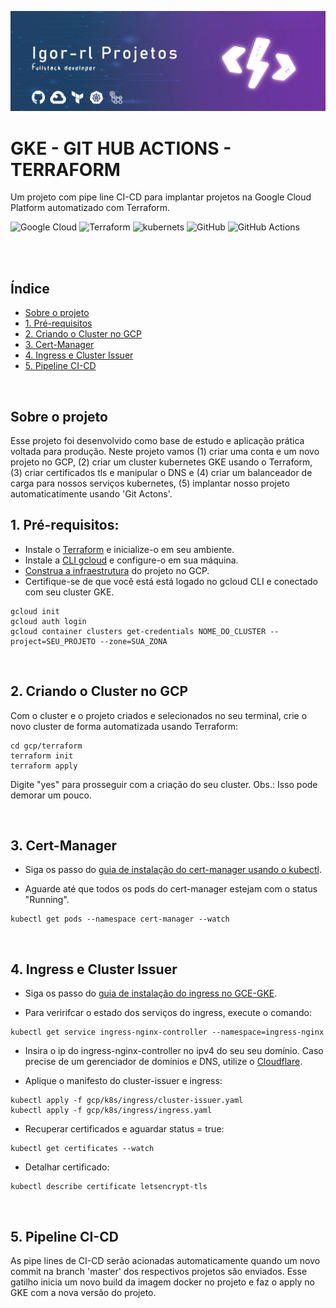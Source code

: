 <!-- badges https://github.com/Ileriayo/markdown-badges -->
<!-- icons https://devicon.dev/ -->

![banner](https://github.com/igor-rl/assets/blob/main/img/github-projetcs-header.jpg)

<div class="center">

  # GKE - GIT HUB ACTIONS - TERRAFORM
  Um projeto com pipe line CI-CD para implantar projetos na Google Cloud Platform automatizado com Terraform.
  
  
  <p>

  ![Google Cloud](https://img.shields.io/badge/GoogleCloud-%234285F4.svg?style=for-the-badge&logo=google-cloud&logoColor=white)
  ![Terraform](https://img.shields.io/badge/terraform-%235835CC.svg?style=for-the-badge&logo=terraform&logoColor=white)
  ![kubernets](https://img.shields.io/badge/kubernetes-326ce5.svg?&style=for-the-badge&logo=kubernetes&logoColor=white)
  ![GitHub](https://img.shields.io/badge/github-%23121011.svg?style=for-the-badge&logo=github&logoColor=white)
  ![GitHub Actions](https://img.shields.io/badge/github%20actions-%232671E5.svg?style=for-the-badge&logo=githubactions&logoColor=white)
  <!-- ![Docker](https://img.shields.io/badge/docker-%230db7ed.svg?style=for-the-badge&logo=docker&logoColor=white)
  [Postgres](https://img.shields.io/badge/postgres-%23316192.svg?style=for-the-badge&logo=postgresql&logoColor=white)
  ![NodeJS](https://img.shields.io/badge/node.js-6DA55F?style=for-the-badge&logo=node.js&logoColor=white)
  ![NestJS](https://img.shields.io/badge/nestjs-%23E0234E.svg?style=for-the-badge&logo=nestjs&logoColor=white)
  ![NextJS](https://img.shields.io/badge/Next-black?style=for-the-badge&logo=next.js&logoColor=white)
  ![JavaScript](https://img.shields.io/badge/javascript-%23323330.svg?style=for-the-badge&logo=javascript&logoColor=%23F7DF1E)
  ![TypeScript](https://img.shields.io/badge/typescript-%23007ACC.svg?style=for-the-badge&logo=typescript&logoColor=white) -->
  </p>
</div>


<br>


<br>


## Índice
- [Sobre o projeto](#sobre-o-projeto)
- [1. Pré-requisitos](#1-pré-requisitos)
- [2. Criando o Cluster no GCP](#2-criando-o-cluster-no-gcp)
- [3. Cert-Manager](#3-cert-manager)
- [4. Ingress e Cluster Issuer](#4-ingress-e-cluster-issuer)
- [5. Pipeline CI-CD](#5-pipeline-ci-cd)


<br>


## Sobre o projeto
Esse projeto foi desenvolvido como base de estudo e aplicação prática voltada para produção. Neste projeto vamos (1) criar uma conta e um novo projeto no GCP, (2) criar um cluster kubernetes GKE usando o Terraform, (3) criar certificados tls e manipular o DNS e (4) criar um balanceador de carga para nossos serviços kubernetes, (5) implantar nosso projeto automaticatimente usando 'Git Actons'.

## 1. Pré-requisitos:

- Instale o [Terraform](https://developer.hashicorp.com/terraform/downloads) e inicialize-o em seu ambiente.
- Instale a [CLI gcloud](https://cloud.google.com/sdk/docs/install?hl=pt-br) e configure-o em sua máquina.
- [Construa a infraestrutura](https://developer.hashicorp.com/terraform/tutorials/gcp-get-started/google-cloud-platform-build) do projeto no GCP.
- Certifique-se de que você está está logado no gcloud CLI e conectado com seu cluster GKE.
```
gcloud init
gcloud auth login
gcloud container clusters get-credentials NOME_DO_CLUSTER --project=SEU_PROJETO --zone=SUA_ZONA
```

<br>


## 2. Criando o Cluster no GCP
Com o cluster e o projeto criados e selecionados no seu terminal, crie o novo cluster de forma automatizada usando Terraform:

```
cd gcp/terraform
terraform init
terraform apply
```
Digite "yes" para prosseguir com a criação do seu cluster.
Obs.: Isso pode demorar um pouco.

<br>

## 3. Cert-Manager
- Siga os passo do [guia de instalação do cert-manager usando o kubectl](https://cert-manager.io/docs/installation/kubectl/).

- Aguarde até que todos os pods do cert-manager estejam com o status "Running".
```
kubectl get pods --namespace cert-manager --watch
```

<br>

## 4. Ingress e Cluster Issuer
- Siga os passo do [guia de instalação do ingress no GCE-GKE](https://kubernetes.github.io/ingress-nginx/deploy/#gce-gke).

- Para veririfcar o estado dos serviços do ingress, execute o comando:
```
kubectl get service ingress-nginx-controller --namespace=ingress-nginx
```
- Insira o ip do ingress-nginx-controller no ipv4 do seu seu domínio. Caso precise de um gerenciador de domínios e DNS, utilize o [Cloudflare](https://www.cloudflare.com/pt-br/).

- Aplique o manifesto do cluster-issuer e ingress:
```
kubectl apply -f gcp/k8s/ingress/cluster-issuer.yaml
kubectl apply -f gcp/k8s/ingress/ingress.yaml
```
- Recuperar certificados e aguardar status = true:
```
kubectl get certificates --watch
```
- Detalhar certificado:
```
kubectl describe certificate letsencrypt-tls
```
<br>


## 5. Pipeline CI-CD
As pipe lines de CI-CD serão acionadas automaticamente quando um novo commit na branch 'master' dos respectivos projetos são enviados. Esse gatilho inicia um novo build da imagem docker no projeto e faz o apply no GKE com a nova versão do projeto.
